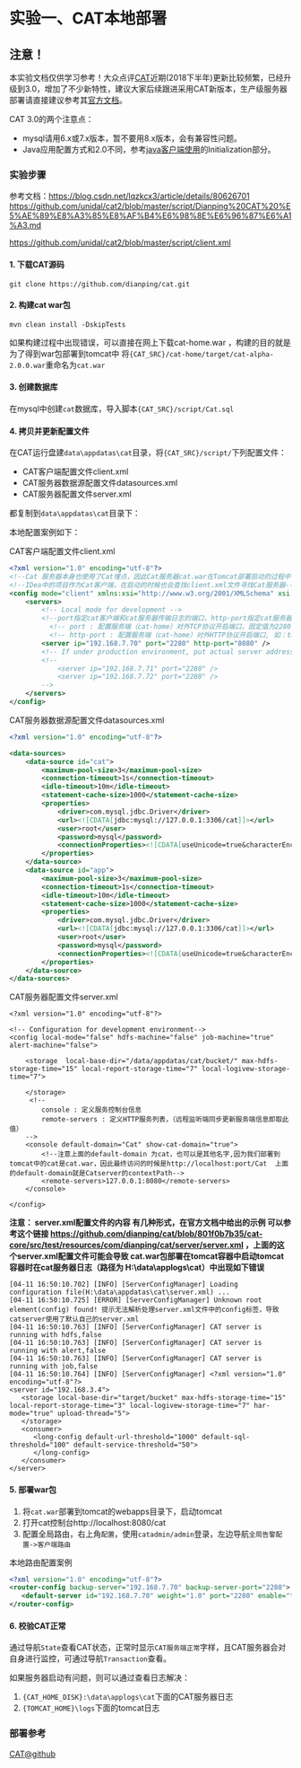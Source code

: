 实验一、CAT本地部署
======

## 注意！

本实验文档仅供学习参考！大众点评[CAT](https://github.com/dianping/cat)近期(2018下半年)更新比较频繁，已经升级到3.0，增加了不少新特性，建议大家后续跟进采用CAT新版本，生产级服务器部署请直接建议参考其[官方文档](https://github.com/dianping/cat)。

CAT 3.0的两个注意点：

* mysql请用6.x或7.x版本，暂不要用8.x版本，会有兼容性问题。
* Java应用配置方式和2.0不同，参考[java客户端使用](https://github.com/dianping/cat/tree/master/lib/java)的Initialization部分。

### 实验步骤

参考文档：https://blog.csdn.net/lqzkcx3/article/details/80626701
https://github.com/unidal/cat2/blob/master/script/Dianping%20CAT%20%E5%AE%89%E8%A3%85%E8%AF%B4%E6%98%8E%E6%96%87%E6%A1%A3.md <br>

https://github.com/unidal/cat2/blob/master/script/client.xml

#### 1. 下载CAT源码

```
git clone https://github.com/dianping/cat.git
```

#### 2. 构建cat war包

```
mvn clean install -DskipTests
```

如果构建过程中出现错误，可以直接在网上下载cat-home.war ，构建的目的就是为了得到war包部署到tomcat中
将`{CAT_SRC}/cat-home/target/cat-alpha-2.0.0.war`重命名为`cat.war`

#### 3. 创建数据库

在mysql中创建`cat`数据库，导入脚本`{CAT_SRC}/script/Cat.sql`

#### 4. 拷贝并更新配置文件

在CAT运行盘建`data\appdatas\cat`目录，将`{CAT_SRC}/script/`下列配置文件：

*  CAT客户端配置文件client.xml
*  CAT服务器数据源配置文件datasources.xml
*  CAT服务器配置文件server.xml

都复制到`data\appdatas\cat`目录下：


本地配置案例如下：

CAT客户端配置文件client.xml

```xml
<?xml version="1.0" encoding="utf-8"?>
<!--Cat 服务器本身也使用了Cat埋点，因此Cat服务器cat.war在Tomcat部署启动的过程中也会查找client.xml文件，然后通过client.xml文件中的server主动连接cat服务器-->
<!--IDea中的项目作为Cat客户端，在启动的时候也会查找client.xml文件寻找Cat服务器-->
<config mode="client" xmlns:xsi="http://www.w3.org/2001/XMLSchema" xsi:noNamespaceSchemaLocation="config.xsd">
	<servers>
		<!-- Local mode for development -->
		<!--port指定cat客户端和cat服务器传输日志的端口，http-port指定cat服务器提供web界面查看日志的端口-->
		  <!-- port : 配置服务端（cat-home）对外TCP协议开启端口，固定值为2280; -->
          <!-- http-port : 配置服务端（cat-home）对外HTTP协议开启端口, 如：tomcat默认是8080端口，若未指定，默认为8080端口; -->
		<server ip="192.168.7.70" port="2280" http-port="8080" />
		<!-- If under production environment, put actual server address as list. -->
		<!-- 
			<server ip="192.168.7.71" port="2280" /> 
			<server ip="192.168.7.72" port="2280" /> 
		-->
	</servers>
</config>
```

CAT服务器数据源配置文件datasources.xml

```xml
<?xml version="1.0" encoding="utf-8"?>

<data-sources>
	<data-source id="cat">
		<maximum-pool-size>3</maximum-pool-size>
		<connection-timeout>1s</connection-timeout>
		<idle-timeout>10m</idle-timeout>
		<statement-cache-size>1000</statement-cache-size>
		<properties>
			<driver>com.mysql.jdbc.Driver</driver>
			<url><![CDATA[jdbc:mysql://127.0.0.1:3306/cat]]></url>
			<user>root</user>
			<password>mysql</password>
			<connectionProperties><![CDATA[useUnicode=true&characterEncoding=UTF-8&autoReconnect=true&socketTimeout=120000]]></connectionProperties>
		</properties>
	</data-source>
	<data-source id="app">
		<maximum-pool-size>3</maximum-pool-size>
		<connection-timeout>1s</connection-timeout>
		<idle-timeout>10m</idle-timeout>
		<statement-cache-size>1000</statement-cache-size>
		<properties>
			<driver>com.mysql.jdbc.Driver</driver>
			<url><![CDATA[jdbc:mysql://127.0.0.1:3306/cat]]></url>
			<user>root</user>
			<password>mysql</password>
			<connectionProperties><![CDATA[useUnicode=true&characterEncoding=UTF-8&autoReconnect=true&socketTimeout=120000]]></connectionProperties>
		</properties>
	</data-source>
</data-sources>

```

CAT服务器配置文件server.xml

```
<?xml version="1.0" encoding="utf-8"?>

<!-- Configuration for development environment-->
<config local-mode="false" hdfs-machine="false" job-machine="true" alert-machine="false">
	
	<storage  local-base-dir="/data/appdatas/cat/bucket/" max-hdfs-storage-time="15" local-report-storage-time="7" local-logivew-storage-time="7">
	
	</storage>
	 <!--
        console : 定义服务控制台信息
        remote-servers : 定义HTTP服务列表，（远程监听端同步更新服务端信息即取此值）    
    -->
	<console default-domain="Cat" show-cat-domain="true">
		<!--注意上面的default-domain 为cat，也可以是其他名字,因为我们部署到tomcat中的cat是cat.war，因此最终访问的时候是http://localhost:port/Cat  上面的default-domain就是Catserver的contextPath-->
		<remote-servers>127.0.0.1:8080</remote-servers>		
	</console>
		
</config>
```

**注意： server.xml配置文件的内容 有几种形式，在官方文档中给出的示例 可以参考这个链接 https://github.com/dianping/cat/blob/801f0b7b35/cat-core/src/test/resources/com/dianping/cat/server/server.xml  ，上面的这个server.xml配置文件可能会导致 cat.war包部署在tomcat容器中启动tomcat容器时在cat服务器日志（路径为 H:\data\applogs\cat）中出现如下错误**

```
[04-11 16:50:10.702] [INFO] [ServerConfigManager] Loading configuration file(H:\data\appdatas\cat\server.xml) ...
[04-11 16:50:10.725] [ERROR] [ServerConfigManager] Unknown root element(config) found! 提示无法解析处理server.xml文件中的config标签，导致catserver使用了默认自己的server.xml
[04-11 16:50:10.763] [INFO] [ServerConfigManager] CAT server is running with hdfs,false
[04-11 16:50:10.763] [INFO] [ServerConfigManager] CAT server is running with alert,false
[04-11 16:50:10.763] [INFO] [ServerConfigManager] CAT server is running with job,false
[04-11 16:50:10.764] [INFO] [ServerConfigManager] <?xml version="1.0" encoding="utf-8"?>
<server id="192.168.3.4">
   <storage local-base-dir="target/bucket" max-hdfs-storage-time="15" local-report-storage-time="3" local-logivew-storage-time="7" har-mode="true" upload-thread="5">
   </storage>
   <consumer>
      <long-config default-url-threshold="1000" default-sql-threshold="100" default-service-threshold="50">
      </long-config>
   </consumer>
</server>
```

#### 5. 部署war包

1. 将`cat.war`部署到tomcat的webapps目录下，启动tomcat
2. 打开cat控制台http://localhost:8080/cat
3. 配置全局路由，右上角`配置`，使用`catadmin/admin`登录，左边导航`全局告警配置->客户端路由`

本地路由配置案例

```xml
<?xml version="1.0" encoding="utf-8"?>
<router-config backup-server="192.168.7.70" backup-server-port="2280">
   <default-server id="192.168.7.70" weight="1.0" port="2280" enable="true"/>
</router-config>
```

#### 6. 校验CAT正常

通过导航`State`查看CAT状态，正常时显示`CAT服务端正常`字样，且CAT服务器会对自身进行监控，可通过导航`Transaction`查看。

如果服务器启动有问题，则可以通过查看日志解决：

1. `{CAT_HOME_DISK}:\data\applogs\cat`下面的CAT服务器日志
2. `{TOMCAT_HOME}\logs`下面的tomcat日志

### 部署参考

[CAT@github](https://github.com/dianping/cat)
